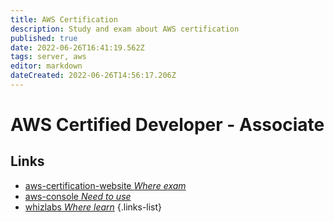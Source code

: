 ```yaml
---
title: AWS Certification
description: Study and exam about AWS certification
published: true
date: 2022-06-26T16:41:19.562Z
tags: server, aws
editor: markdown
dateCreated: 2022-06-26T14:56:17.206Z
---
```


# AWS Certified Developer - Associate

## Links
- [aws-certification-website *Where exam*](https://aws.amazon.com/cn/certification/certified-developer-associate/?ch=sec&sec=rmg&d=1)
- [aws-console *Need to use*](https://ap-southeast-2.console.aws.amazon.com/console)
- [whizlabs *Where learn*](https://www.whizlabs.com/learn/course/aws-developer-associate/160)
{.links-list}